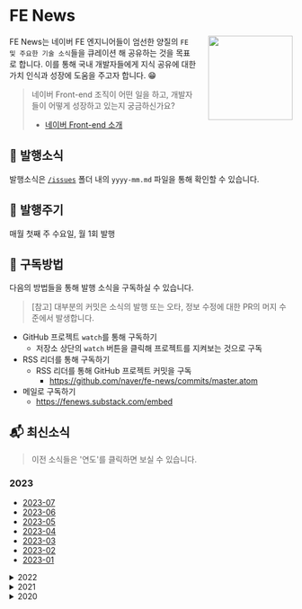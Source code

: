 # FE News

<img src="./assets/logo.svg" width="150" align="right" style="margin:0 0 0 20px">

FE News는 네이버 FE 엔지니어들이 엄선한 양질의 `FE 및 주요한 기술 소식`들을 큐레이션 해 공유하는 것을 목표로 합니다.
이를 통해 국내 개발자들에게 지식 공유에 대한 가치 인식과 성장에 도움을 주고자 합니다. :grin:

> 네이버 Front-end 조직이 어떤 일을 하고, 개발자들이 어떻게 성장하고 있는지 궁금하신가요?<br>
>
> - [네이버 Front-end 소개](../../tree/fe-org)

## 🚩 발행소식

발행소식은 [`/issues`](/issues) 폴더 내의 `yyyy-mm.md` 파일을 통해 확인할 수 있습니다.

## 📆 발행주기

매월 첫째 주 수요일, 월 1회 발행

## 🔔 구독방법

다음의 방법들을 통해 발행 소식을 구독하실 수 있습니다.

> [참고] 대부분의 커밋은 소식의 발행 또는 오타, 정보 수정에 대한 PR의 머지 수준에서 발생합니다.

- GitHub 프로젝트 `watch`를 통해 구독하기
  - 저장소 상단의 `watch` 버튼을 클릭해 프로젝트를 지켜보는 것으로 구독
- RSS 리더를 통해 구독하기
  - RSS 리더를 통해 GitHub 프로젝트 커밋을 구독
    - https://github.com/naver/fe-news/commits/master.atom
- 메일로 구독하기
  - https://fenews.substack.com/embed

## 📬 최신소식

> 이전 소식들은 '연도'를 클릭하면 보실 수 있습니다.

### 2023

- [2023-07](/issues/2023-07.md)
- [2023-06](/issues/2023-06.md)
- [2023-05](/issues/2023-05.md)
- [2023-04](/issues/2023-04.md)
- [2023-03](/issues/2023-03.md)
- [2023-02](/issues/2023-02.md)
- [2023-01](/issues/2023-01.md)

<details>
  <summary>2022</summary>

- [2022-12](/issues/2022-12.md)
- [2022-11](/issues/2022-11.md)
- [2022-10](/issues/2022-10.md)
- [2022-09](/issues/2022-09.md)
- [2022-08](/issues/2022-08.md)
- [2022-07](/issues/2022-07.md)
- [2022-06](/issues/2022-06.md)
- [2022-05](/issues/2022-05.md)
- [2022-04](/issues/2022-04.md)
- [2022-03](/issues/2022-03.md)
- [2022-02](/issues/2022-02.md)
- [2022-01](/issues/2022-01.md)

</details>

<details>
  <summary>2021</summary>

- [2021-12](/issues/2021-12.md)
- [2021-11](/issues/2021-11.md)
- [2021-10](/issues/2021-10.md)
- [2021-09](/issues/2021-09.md)
- [2021-08](/issues/2021-08.md)
- [2021-07](/issues/2021-07.md)
- [2021-06](/issues/2021-06.md)
- [2021-05](/issues/2021-05.md)
- [2021-04](/issues/2021-04.md)
- [2021-03](/issues/2021-03.md)
- [2021-02](/issues/2021-02.md)
- [2021-01](/issues/2021-01.md)
</details>
<details>
  <summary>2020</summary>

- [2020-12](/issues/2020-12.md)
- [2020-11](/issues/2020-11.md)
- [2020-10](/issues/2020-10.md)
- [2020-09](/issues/2020-09.md)
- [2020-08](/issues/2020-08.md)
- [2020-07](/issues/2020-07.md)
- [2020-06](/issues/2020-06.md)
- [2020-05](/issues/2020-05.md)
- [2020-04](/issues/2020-04.md)
- [2020-03](/issues/2020-03.md)
- [2020-02](/issues/2020-02.md)
</details>
